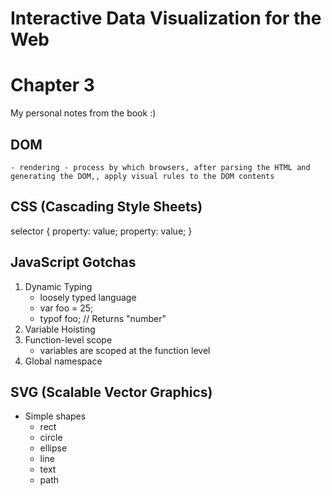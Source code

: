 # Interactive Data Visualization for the Web
# Chapter 3
My personal notes from the book :)

## DOM
    - rendering - process by which browsers, after parsing the HTML and generating the DOM,, apply visual rules to the DOM contents
## CSS (Cascading Style Sheets)
  selector {
        property: value;
        property: value;
    }

## JavaScript Gotchas
1. Dynamic Typing
   - loosely typed language
   - var foo = 25;
   - typof foo; // Returns "number"
2. Variable Hoisting
3. Function-level scope
   - variables are scoped at the function level
4. Global namespace


## SVG (Scalable Vector Graphics)
- Simple shapes
  - rect
  - circle
  - ellipse
  - line
  - text
  - path